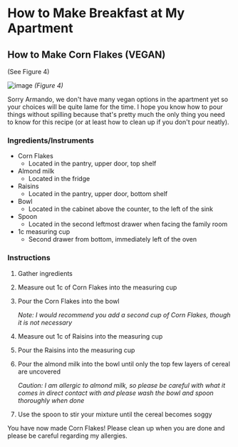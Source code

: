 # How to Make Breakfast at My Apartment

## How to Make Corn Flakes (VEGAN)

(See Figure 4)

![image](images/media/image4.jpeg)
*(Figure 4)*

Sorry Armando, we don't have many vegan options in the apartment yet so
your choices will be quite lame for the time. I hope you know how to
pour things without spilling because that's pretty much the only thing
you need to know for this recipe (or at least how to clean up if you
don't pour neatly).

### Ingredients/Instruments

- Corn Flakes
  - Located in the pantry, upper door, top shelf
- Almond milk
  - Located in the fridge
- Raisins
  - Located in the pantry, upper door, bottom shelf
- Bowl
  - Located in the cabinet above the counter, to the left of the sink
- Spoon
  - Located in the second leftmost drawer when facing the family room
- 1c measuring cup
  - Second drawer from bottom, immediately left of the oven

### Instructions

1. Gather ingredients
2. Measure out 1c of Corn Flakes into the measuring cup
3. Pour the Corn Flakes into the bowl

    *Note: I would recommend you add a second cup of Corn Flakes, though it is not necessary*

4. Measure out 1c of Raisins into the measuring cup
5. Pour the Raisins into the measuring cup
6. Pour the almond milk into the bowl until only the top few layers of cereal are uncovered

    *Caution: I am allergic to almond milk, so please be careful with what it comes in direct contact with and please wash the bowl and spoon thoroughly when done*

7. Use the spoon to stir your mixture until the cereal becomes soggy

You have now made Corn Flakes! Please clean up when you are done and
please be careful regarding my allergies.
